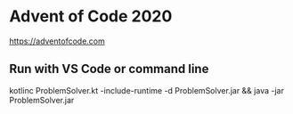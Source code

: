 # Advent of Code 2020
https://adventofcode.com
## Run with VS Code or command line
kotlinc ProblemSolver.kt -include-runtime -d ProblemSolver.jar && java -jar ProblemSolver.jar
